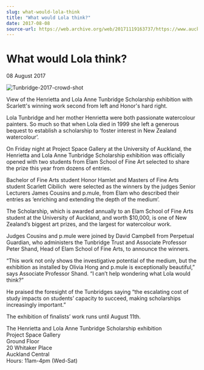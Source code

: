 ```yaml
---
slug: what-would-lola-think
title: "What would Lola think?"
date: 2017-08-08
source-url: https://web.archive.org/web/20171119163737/https://www.auckland.ac.nz/en/about/news-events-and-notices/news/news-2017/08/what-would-lola-think-.html
---
```

What would Lola think?
======================

08 August 2017

![Tunbridge-2017-crowd-shot](https://www.auckland.ac.nz/en/about/news-events-and-notices/news/news-2017/08/what-would-lola-think-/_jcr_content/par/textimage/image.img.jpg/1502159329993.jpg "Tunbridge-2017-crowd-shot")

View of the Henrietta and Lola Anne Tunbridge Scholarship exhibition with Scarlett's winning work second from left and Honor's hard right.

Lola Tunbridge and her mother Henrietta were both passionate watercolour painters. So much so that when Lola died in 1999 she left a generous bequest to establish a scholarship to ‘foster interest in New Zealand watercolour’.  
  
On Friday night at Project Space Gallery at the University of Auckland, the Henrietta and Lola Anne Tunbridge Scholarship exhibition was officially opened with two students from Elam School of Fine Art selected to share the prize this year from dozens of entries.  
  
Bachelor of Fine Arts student Honor Hamlet and Masters of Fine Arts student Scarlett Cibilich  were selected as the winners by the judges Senior Lecturers James Cousins and p.mule, from Elam who described their entries as ‘enriching and extending the depth of the medium’.

The Scholarship, which is awarded annually to an Elam School of Fine Arts student at the University of Auckland, and worth $10,000, is one of New Zealand’s biggest art prizes, and the largest for watercolour work.

Judges Cousins and p.mule were joined by David Campbell from Perpetual Guardian, who administers the Tunbridge Trust and Associate Professor Peter Shand, Head of Elam School of Fine Arts, to announce the winners.

“This work not only shows the investigative potential of the medium, but the exhibition as installed by Olivia Hong and p.mule is exceptionally beautiful,” says Associate Professor Shand. “I can’t help wondering what Lola would think?”

He praised the foresight of the Tunbridges saying “the escalating cost of study impacts on students’ capacity to succeed, making scholarships increasingly important.”

The exhibition of finalists’ work runs until August 11th.

The Henrietta and Lola Anne Tunbridge Scholarship exhibition  
Project Space Gallery  
Ground Floor  
20 Whitaker Place  
Auckland Central  
Hours: 11am-4pm (Wed-Sat)